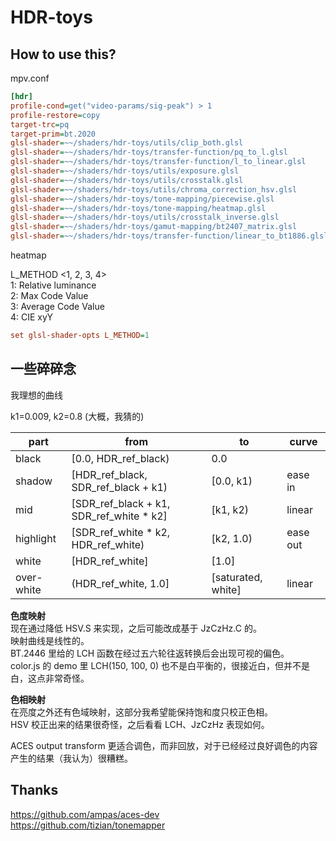 # HDR-toys

## How to use this?

mpv.conf

```ini
[hdr]
profile-cond=get("video-params/sig-peak") > 1
profile-restore=copy
target-trc=pq
target-prim=bt.2020
glsl-shader=~~/shaders/hdr-toys/utils/clip_both.glsl
glsl-shader=~~/shaders/hdr-toys/transfer-function/pq_to_l.glsl
glsl-shader=~~/shaders/hdr-toys/transfer-function/l_to_linear.glsl
glsl-shader=~~/shaders/hdr-toys/utils/exposure.glsl
glsl-shader=~~/shaders/hdr-toys/utils/crosstalk.glsl
glsl-shader=~~/shaders/hdr-toys/utils/chroma_correction_hsv.glsl
glsl-shader=~~/shaders/hdr-toys/tone-mapping/piecewise.glsl
glsl-shader=~~/shaders/hdr-toys/tone-mapping/heatmap.glsl
glsl-shader=~~/shaders/hdr-toys/utils/crosstalk_inverse.glsl
glsl-shader=~~/shaders/hdr-toys/gamut-mapping/bt2407_matrix.glsl
glsl-shader=~~/shaders/hdr-toys/transfer-function/linear_to_bt1886.glsl
```

heatmap

L_METHOD <1, 2, 3, 4>  
1: Relative luminance  
2: Max Code Value  
3: Average Code Value  
4: CIE xyY

```ini
set glsl-shader-opts L_METHOD=1
```

## 一些碎碎念

我理想的曲线

k1=0.009, k2=0.8 (大概，我猜的)

| part       | from                                      | to                 | curve    |
| ---------- | ----------------------------------------- | ------------------ | -------- |
| black      | [0.0, HDR_ref_black)                      | 0.0                |          |
| shadow     | [HDR_ref_black, SDR_ref_black + k1)       | [0.0, k1)          | ease in  |
| mid        | [SDR_ref_black + k1, SDR_ref_white \* k2] | [k1, k2)           | linear   |
| highlight  | [SDR_ref_white \* k2, HDR_ref_white)      | [k2, 1.0)          | ease out |
| white      | [HDR_ref_white]                           | [1.0]              |          |
| over-white | (HDR_ref_white, 1.0]                      | [saturated, white] | linear   |

**色度映射**  
现在通过降低 HSV.S 来实现，之后可能改成基于 JzCzHz.C 的。  
映射曲线是线性的。  
BT.2446 里给的 LCH 函数在经过五六轮往返转换后会出现可视的偏色。  
color.js 的 demo 里 LCH(150, 100, 0) 也不是白平衡的，很接近白，但并不是白，这点非常奇怪。

**色相映射**  
在亮度之外还有色域映射，这部分我希望能保持饱和度只校正色相。  
HSV 校正出来的结果很奇怪，之后看看 LCH、JzCzHz 表现如何。

ACES output transform 更适合调色，而非回放，对于已经经过良好调色的内容产生的结果（我认为）很糟糕。

## Thanks

<https://github.com/ampas/aces-dev>  
<https://github.com/tizian/tonemapper>
